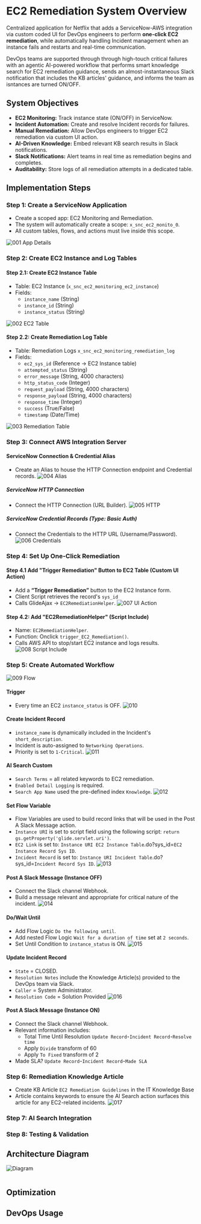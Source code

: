  # EC2 Remediation System Overview 
Centralized application for Netflix that adds a ServiceNow-AWS integration via custom coded UI for DevOps engineers to perform **one-click EC2 remediation**, while automatically handling Incident management when an instance fails and restarts and real-time communication. 

DevOps teams are supported through through high-touch critical failures with an agentic AI-powered workflow that performs smart knowledge search for EC2 remediation guidance, sends an almost-instantaneous Slack notification that includes the KB articles' guidance, and informs the team as isntances are turned ON/OFF.

## System Objectives
- **EC2 Monitoring:** Track instance state (ON/OFF) in ServiceNow.
- **Incident Automation:** Create and resolve Incident records for failures.
- **Manual Remediation:** Allow DevOps engineers to trigger EC2 remediation via custom UI action.
- **AI-Driven Knowledge:** Embed relevant KB search results in Slack notifications.
- **Slack Notifications:** Alert teams in real time as remediation begins and completes.
- **Auditability:** Store logs of all remediation attempts in a dedicated table.

## Implementation Steps 
### Step 1: Create a ServiceNow Application
- Create a scoped app: EC2 Monitoring and Remediation.
- The system will automatically create a scope: `x_snc_ec2_monito_0`.
- All custom tables, flows, and actions must live inside this scope.

![001 App Details](https://github.com/BerlynseaTyler/ec2-remediation-system/blob/main/Images/001%20App%20Details.png) 

### Step 2: Create EC2 Instance and Log Tables
#### Step 2.1: Create EC2 Instance Table
- Table: EC2 Instance (`x_snc_ec2_monitoring_ec2_instance`)
- Fields:
  - `instance_name` (String)
  - `instance_id` (String)
  - `instance_status` (String)

![002 EC2 Table](https://github.com/BerlynseaTyler/ec2-remediation-system/blob/main/Images/002%20EC2%20Table.png)

#### Step 2.2: Create Remediation Log Table
- Table: Remediation Logs `x_snc_ec2_monitoring_remediation_log`
- Fields:
  - `ec2_sys_id` (Reference → EC2 Instance table)
  - `attempted_status` (String)
  - `error_message` (String, 4000 characters)
  - `http_status_code` (Integer)
  - `request_payload` (String, 4000 characters)
  - `response_payload` (String, 4000 characters)
  - `response_time` (Integer)
  - `success` (True/False)
  - `timestamp` (Date/Time)
 
 ![003 Remediation Table](https://github.com/BerlynseaTyler/ec2-remediation-system/blob/main/Images/003%20Remediation%20Table.png)

### Step 3: Connect AWS Integration Server
#### ServiceNow Connection & Credential Alias
- Create an Alias to house the HTTP Connection endpoint and Credential records.
![004 Alias](https://github.com/BerlynseaTyler/ec2-remediation-system/blob/main/Images/004%20Alias.png)

##### ServiceNow HTTP Connection
- Connect the HTTP Connection (URL Builder).
![005 HTTP](https://github.com/BerlynseaTyler/ec2-remediation-system/blob/main/Images/005%20HTTP.png)

##### ServiceNow Credential Records (Type: Basic Auth)
- Connect the Credentials to the HTTP URL (Username/Password).
![006 Credentials](https://github.com/BerlynseaTyler/ec2-remediation-system/blob/main/Images/006%20Credentials.png)

### Step 4: Set Up One-Click Remediation 
#### Step 4.1 Add "Trigger Remediation" Button to EC2 Table (Custom UI Action)
- Add a **“Trigger Remediation”** button to the EC2 Instance form.
- Client Script retrieves the record's `sys_id`
- Calls GlideAjax → `EC2RemediationHelper`.
![007 UI Action](https://github.com/BerlynseaTyler/ec2-remediation-system/blob/main/Images/007%20UI%20Action.png)

#### Step 4.2: Add "EC2RemediationHelper" (Script Include)
- Name: `EC2RemediationHelper`.
- Function: Onclick `trigger_EC2_Remediation()`.
- Calls AWS API to stop/start EC2 instance and logs results.
![008 Script Include](https://github.com/BerlynseaTyler/ec2-remediation-system/blob/main/Images/008%20Script%20Include.png)

### Step 5: Create Automated Workflow
![009 Flow](https://github.com/BerlynseaTyler/ec2-remediation-system/blob/main/Images/009%20Flow.png)

#### Trigger
- Every time an EC2 `instance_status` is OFF.
![010](https://github.com/BerlynseaTyler/ec2-remediation-system/blob/main/Images/010%20Trigger.png)

#### Create Incident Record
- `instance_name` is dynamically included in the Incident's `short_description`.
- Incident is auto-assigned to `Networking Operations`.
- Priority is set to `1-Critical`.
![011](https://github.com/BerlynseaTyler/ec2-remediation-system/blob/main/Images/011%20Create%20Incident.png)

#### AI Search Custom
- `Search Terms` = all related keywords to EC2 remediation.
- `Enabled Detail Logging` is required.
- `Search App Name` used the pre-defined index `Knowledge`.
![012](https://github.com/BerlynseaTyler/ec2-remediation-system/blob/main/Images/012%20AI%20Search.png)
  
#### Set Flow Variable 
- Flow Variables are used to build record links that will be used in the Post A Slack Message action.
- `Instance URI` is set to script field using the following script: `return gs.getProperty('glide.servlet.uri')`.
- `EC2 Link` is set to: `Instance URI EC2 Instance Table`.do?sys_id=`EC2 Instance Record Sys ID`.
- `Incident Record` is set to: `Instance URI Incident Table`.do?sys_id=`Incident Record Sys ID`.
![013](https://github.com/BerlynseaTyler/ec2-remediation-system/blob/main/Images/013%20Set%20Flow%20Variables.png)

#### Post A Slack Message (Instance OFF)
- Connect the Slack channel Webhook.
- Build a message relevant and appropriate for critical nature of the incident.
![014](https://github.com/BerlynseaTyler/ec2-remediation-system/blob/main/Images/014%20Post%20Message%2C%20OFF.png)

#### Do/Wait Until
- Add Flow Logic `Do the following until`.
- Add nested Flow Logic `Wait for a duration of time` set at `2 seconds`.
- Set Until Condition to `instance_status` is ON.
![015]()

#### Update Incident Record
- `State` = CLOSED.
- `Resolution Notes` include the Knowledge Article(s) provided to the DevOps team via Slack.
- `Caller` = System Administrator.
- `Resolution Code` = Solution Provided
  ![016]()
  
#### Post A Slack Message (Instance ON)
- Connect the Slack channel Webhook.
- Relevant information includes:
  -  Total Time Until Resolution `Update Record➛Incident Record➛Resolve time`
   -  Apply `Divide` transform of 60
   -  Apply `To Fixed` transform of 2
 - Made SLA? `Update Record➛Incident Record➛Made SLA`

### Step 6: Remediation Knowledge Article 
- Create KB Article `EC2 Remediation Guidelines` in the IT Knowledge Base
- Article contains keywords to ensure the AI Search action surfaces this article for any EC2-related incidents.
![017](https://github.com/BerlynseaTyler/ec2-remediation-system/blob/main/Images/017%20KB%20Article.png)

### Step 7: AI Search Integration 

### Step 8: Testing & Validation 

## Architecture Diagram
![Diagram](https://github.com/BerlynseaTyler/ec2-remediation-system/blob/main/Diagram.png)

![]()
## Optimization

## DevOps Usage 
